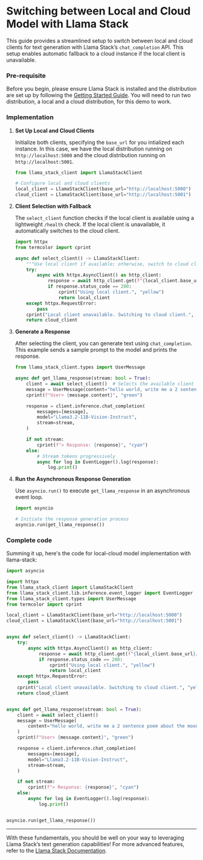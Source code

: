 
# Switching between Local and Cloud Model with Llama Stack

This guide provides a streamlined setup to switch between local and cloud clients for text generation with Llama Stack’s `chat_completion` API. This setup enables automatic fallback to a cloud instance if the local client is unavailable.


### Pre-requisite
Before you begin, please ensure Llama Stack is installed and the distribution are set up by following the [Getting Started Guide](https://llama-stack.readthedocs.io/en/latest/). You will need to run two distribution, a local and a cloud distribution, for this demo to work.

<!--- [TODO: show how to create two distributions] --->

### Implementation

1. **Set Up Local and Cloud Clients**

   Initialize both clients, specifying the `base_url` for you intialized each instance. In this case, we have the local distribution running on `http://localhost:5000` and the cloud distribution running on `http://localhost:5001`.

   ```python
   from llama_stack_client import LlamaStackClient

   # Configure local and cloud clients
   local_client = LlamaStackClient(base_url="http://localhost:5000")
   cloud_client = LlamaStackClient(base_url="http://localhost:5001")
   ```

2. **Client Selection with Fallback**

   The `select_client` function checks if the local client is available using a lightweight `/health` check. If the local client is unavailable, it automatically switches to the cloud client.

   ```python
   import httpx
   from termcolor import cprint

   async def select_client() -> LlamaStackClient:
       """Use local client if available; otherwise, switch to cloud client."""
       try:
           async with httpx.AsyncClient() as http_client:
               response = await http_client.get(f"{local_client.base_url}/health")
               if response.status_code == 200:
                   cprint("Using local client.", "yellow")
                   return local_client
       except httpx.RequestError:
           pass
       cprint("Local client unavailable. Switching to cloud client.", "yellow")
       return cloud_client
   ```

3. **Generate a Response**

   After selecting the client, you can generate text using `chat_completion`. This example sends a sample prompt to the model and prints the response.

   ```python
   from llama_stack_client.types import UserMessage

   async def get_llama_response(stream: bool = True):
       client = await select_client()  # Selects the available client
       message = UserMessage(content="hello world, write me a 2 sentence poem about the moon", role="user")
       cprint(f"User> {message.content}", "green")

       response = client.inference.chat_completion(
           messages=[message],
           model="Llama3.2-11B-Vision-Instruct",
           stream=stream,
       )

       if not stream:
           cprint(f"> Response: {response}", "cyan")
       else:
           # Stream tokens progressively
           async for log in EventLogger().log(response):
               log.print()
   ```

4. **Run the Asynchronous Response Generation**

   Use `asyncio.run()` to execute `get_llama_response` in an asynchronous event loop.

   ```python
   import asyncio

   # Initiate the response generation process
   asyncio.run(get_llama_response())
   ```


### Complete code
Summing it up, here's the code for local-cloud model implementation with llama-stack:

```python
import asyncio

import httpx
from llama_stack_client import LlamaStackClient
from llama_stack_client.lib.inference.event_logger import EventLogger
from llama_stack_client.types import UserMessage
from termcolor import cprint

local_client = LlamaStackClient(base_url="http://localhost:5000")
cloud_client = LlamaStackClient(base_url="http://localhost:5001")


async def select_client() -> LlamaStackClient:
    try:
        async with httpx.AsyncClient() as http_client:
            response = await http_client.get(f"{local_client.base_url}/health")
            if response.status_code == 200:
                cprint("Using local client.", "yellow")
                return local_client
    except httpx.RequestError:
        pass
    cprint("Local client unavailable. Switching to cloud client.", "yellow")
    return cloud_client


async def get_llama_response(stream: bool = True):
    client = await select_client()
    message = UserMessage(
        content="hello world, write me a 2 sentence poem about the moon", role="user"
    )
    cprint(f"User> {message.content}", "green")

    response = client.inference.chat_completion(
        messages=[message],
        model="Llama3.2-11B-Vision-Instruct",
        stream=stream,
    )

    if not stream:
        cprint(f"> Response: {response}", "cyan")
    else:
        async for log in EventLogger().log(response):
            log.print()


asyncio.run(get_llama_response())
```

---

With these fundamentals, you should be well on your way to leveraging Llama Stack’s text generation capabilities! For more advanced features, refer to the [Llama Stack Documentation](https://llama-stack.readthedocs.io/en/latest/).
